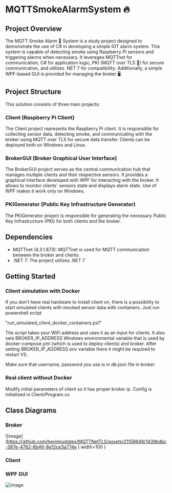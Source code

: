 # MQTTSmokeAlarmSystem 🔥

## Project Overview

The MQTT Smoke Alarm 🚨 System  is a study project designed to demonstrate the use of C# in developing a simple IOT alarm system. This system is capable of detecting smoke using Raspberry Pi sensors and triggering alarms when necessary. It leverages MQTTnet for communication, C# for application logic, PKI (MQTT over TLS 🔐) for secure communication, and utilizes .NET 7 for compatibility. Additionally, a simple WPF-based GUI is provided for managing the broker  🖥️.

## Project Structure

This solution consists of three main projects:
### Client (Raspberry Pi Client)

The Client project represents the Raspberry Pi client. It is responsible for collecting sensor data, detecting smoke, and communicating with the broker using MQTT over TLS for secure data transfer. Clients can be deployed both on Windows and Linux.

### BrokerGUI (Broker Graphical User Interface)

The BrokerGUI project serves as the central communication hub that manages multiple clients and their respective sensors. It provides a graphical interface developed with WPF for interacting with the broker. It allows to monitor clients' sensors state and displays alarm state. Use of WPF makes it work only on Windows.

### PKIGenerator (Public Key Infrastructure Generator)

The PKIGenerator project is responsible for generating the necessary Public Key Infrastructure (PKI) for both clients and the broker. 

## Dependencies

- MQTTnet (4.3.1.873): MQTTnet is used for MQTT communication between the broker and clients.
- .NET 7: The project utilizes .NET 7

## Getting Started

### Client simulation with Docker

If you don't have real hardware to install client on, there is a possibility to start simulated clients with mocked sensor data with containers. Just run powershell script 

"run_simulated_client_docker_containers.ps1"

The script takes your WiFi address and uses it as an input for clients. It also sets BROKER_IP_ADDRESS Windows environmental variable that is used by docker-compose.yml (which is used to deploy clients) and broker. After setting BROKER_IP_ADDRESS env variable there it might be required to restart VS.

Make sure that username, password you use is in db.json file in broker.


### Real client without Docker

Modify initial parameters of client so it has proper broker ip. Config is initialized in Client/Program.cs


## Class Diagrams

### Broker

![image](https://github.com/heyimjustalex/MQTTNetTLS/assets/21158649/1439bdbc-387e-4762-8b46-8e12ce3a774e  | width=100 )


### Client


### WPF GUI

![image](https://github.com/heyimjustalex/MQTTNetTLS/assets/21158649/9bca8773-8f7f-4936-9bbb-a100a95d8b8c)


